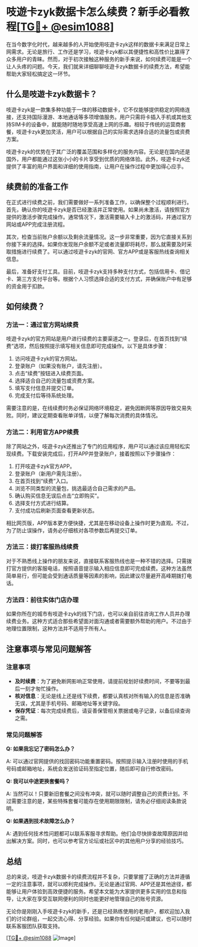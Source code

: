 # 吱遊卡zyk数据卡怎么续费？新手必看教程[[TG💪+ @esim1088](https://t.me/s/esim1088)]

在当今数字化时代，越来越多的人开始使用吱遊卡zyk这样的数据卡来满足日常上网需求。无论是旅行、工作还是学习，吱遊卡zyk都以其便捷性和高性价比赢得了众多用户的青睐。然而，对于初次接触这种服务的新手来说，如何续费可能是一个让人头疼的问题。今天，我们就来详细聊聊吱遊卡zyk数据卡的续费方法，希望能帮助大家轻松搞定这一环节。

## 什么是吱遊卡zyk数据卡？

吱遊卡zyk是一款集多种功能于一体的移动数据卡，它不仅能够提供稳定的网络连接，还支持国际漫游、本地通话等多项增值服务。用户只需将卡插入手机或其他支持SIM卡的设备中，就能随时随地享受高速上网的乐趣。相较于传统的运营商套餐，吱遊卡zyk更加灵活，用户可以根据自己的实际需求选择合适的流量包或资费方案。

吱遊卡zyk的优势在于其广泛的覆盖范围和多样化的服务内容。无论是在国内还是国外，用户都能通过这张小小的卡片享受到优质的网络体验。此外，吱遊卡zyk还提供了丰富的用户界面和详细的使用指南，让用户在操作过程中更加得心应手。

## 续费前的准备工作

在正式进行续费之前，我们需要做好一系列准备工作，以确保整个过程顺利进行。首先，确认你的吱遊卡zyk是否已经激活并正常使用。如果尚未激活，请按照官方提供的激活步骤完成操作。通常情况下，激活需要输入卡上的激活码，并通过官方网站或APP完成注册流程。

其次，检查当前账户余额以及剩余流量情况。这一步非常重要，因为它直接关系到你接下来的选择。如果你发现账户余额不足或者流量即将耗尽，那么就需要及时采取措施进行续费了。可以通过吱遊卡zyk的官网、官方APP或是客服热线查询相关信息。

最后，准备好支付工具。目前，吱遊卡zyk支持多种支付方式，包括信用卡、借记卡、第三方支付平台等。根据个人习惯选择合适的支付方式，并确保账户中有足够的资金用于扣款。

## 如何续费？

### 方法一：通过官方网站续费

吱遊卡zyk的官方网站是用户进行续费的主要渠道之一。登录后，在首页找到“续费”选项，然后按照提示填写相关信息即可完成操作。以下是具体步骤：

1. 访问吱遊卡zyk的官方网站。
2. 登录账户（如果没有账户，请先注册）。
3. 点击“续费”按钮进入续费页面。
4. 选择适合自己的流量包或资费方案。
5. 填写支付信息并提交订单。
6. 完成支付后等待系统处理。

需要注意的是，在线续费时务必保证网络环境稳定，避免因断网等原因导致交易失败。同时，建议定期查看账单详情，以便了解每次消费的具体情况。

### 方法二：利用官方APP续费

除了网站之外，吱遊卡zyk还推出了专门的应用程序，用户可以通过该应用轻松实现续费。下载安装完成后，打开APP并登录账户，接着按照以下步骤操作：

1. 打开吱遊卡zyk官方APP。
2. 登录账户（新用户需先注册）。
3. 在首页找到“续费”入口。
4. 浏览不同类型的流量包，挑选最适合自己需求的产品。
5. 确认购买信息无误后点击“立即购买”。
6. 选择支付方式进行结算。
7. 支付成功后刷新页面查看更新状态。

相比网页版，APP版本更方便快捷，尤其是在移动设备上操作时更为直观。不过，为了防止误操作，请务必仔细核对各项参数后再提交订单。

### 方法三：拨打客服热线续费

对于不熟悉线上操作的朋友来说，直接联系客服热线也是一种不错的选择。只需拨打官方提供的客服电话，按照语音提示输入相应信息即可完成续费。这种方法虽然简单易行，但可能会受到通话质量等因素的影响，因此建议尽量避开高峰期拨打电话。

### 方法四：前往实体门店办理

如果你所在的城市有吱遊卡zyk的线下门店，也可以亲自前往咨询工作人员并办理续费业务。这种方式适合那些希望面对面沟通或者需要额外帮助的用户。不过由于地理位置限制，这种方法并不适用于所有人。

## 注意事项与常见问题解答

### 注意事项

- **及时续费**：为了避免断网影响正常使用，请提前规划好续费时间，不要等到最后一刻才匆忙操作。
- **核对信息**：无论是线上还是线下续费，都要认真核对所有输入的信息是否准确无误，尤其是手机号码、邮箱地址等关键字段。
- **保存凭证**：每次完成续费后，请妥善保管相关票据或电子记录，以备后续查询之需。

### 常见问题解答

**Q: 如果我忘记了密码怎么办？**

A: 可以通过官网提供的找回密码功能重置密码。按照提示输入注册时使用的手机号码或邮箱地址，系统会发送验证码至指定位置，随后即可自行修改密码。

**Q: 我可以中途更换套餐吗？**

A: 当然可以！只要新旧套餐之间没有冲突，就可以随时调整自己的资费计划。不过需要注意的是，某些特殊套餐可能存在使用期限限制，请务必仔细阅读条款说明。

**Q: 如果遇到技术故障怎么办？**

A: 遇到任何技术性问题都可以联系客服寻求帮助。他们会尽快排查故障原因并给出解决方案。同时，也可以参考官方论坛或社区中的其他用户分享的经验技巧。

## 总结

总的来说，吱遊卡zyk数据卡的续费流程并不复杂，只要掌握了正确的方法并遵循一定的注意事项，就可以顺利完成操作。无论是通过官网、APP还是其他途径，都能够让用户体验到高效便捷的服务。希望本文能为大家提供更多实用的信息和指导，让大家在享受互联网便利的同时也能更好地管理自己的账号资源。

无论你是刚刚入手吱遊卡zyk的新手，还是已经熟练使用的老用户，都欢迎加入我们的讨论群组，一起交流心得、分享经验。如果你有任何疑问或建议，也可以随时联系客服团队获取支持。

[[TG💪+ @esim1088](https://t.me/s/esim1088) ![Image](https://i.postimg.cc/4NQfJmqS/Snipaste-2025-05-13-00-14-12.png)]